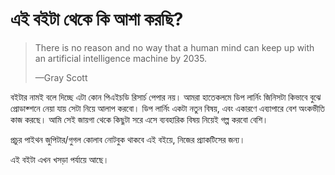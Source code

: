 # এই বইটা থেকে কি আশা করছি?

> There is no reason and no way that a human mind can keep up with an artificial intelligence machine by 2035.
>
> —Gray Scott

বইটার নামই বলে দিচ্ছে এটা কোন পিএইচডি রিসার্চ পেপার নয়। আমরা হাতেকলমে ডিপ লার্নিং জিনিসটা কিভাবে বুঝে প্রোডাক্শনে নেয়া যায় সেটা নিয়ে আলাপ করবো। ডিপ লার্নিং একটা নতুন বিষয়, এবং একারণে এব্যাপারে বেশ অংকভীতি কাজ করছে। আমি সেই জায়গা থেকে কিছুটা সরে এসে ব্যবহারিক বিষয় নিয়েই গল্প করবো বেশি। 

প্রচুর পাইথন জুপিটার/গুগল কোলাব নোটবুক থাকবে এই বইয়ে, নিজের প্র্যাকটিসের জন্য। 

এই বইটা এখন খসড়া পর্যায়ে আছে।

